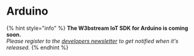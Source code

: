 # Arduino

{% hint style="info" %}
**The W3bstream IoT SDK for Arduino is coming soon.**\
_Please register to the_ [_developers newsletter_](https://developers.iotex.io) _to get notified when it's released._
{% endhint %}
